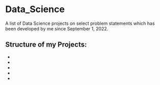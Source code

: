 # Data_Science
A list of Data Science projects on select problem statements which has been developed by me since September 1, 2022.
## Structure of my Projects:
*
*
*
*
*

